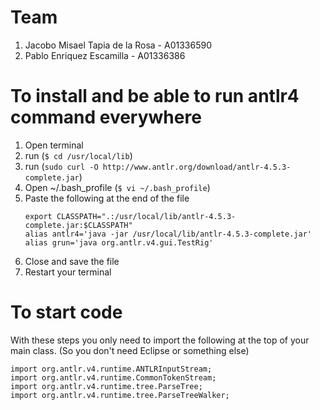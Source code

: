 # Team
1. Jacobo Misael Tapia de la Rosa - A01336590
2. Pablo Enriquez Escamilla - A01336386

# To install and be able to run antlr4 command everywhere

1. Open terminal
2. run (`$ cd /usr/local/lib`)
3. run (`sudo curl -O http://www.antlr.org/download/antlr-4.5.3-complete.jar`)
4. Open ~/.bash_profile (`$ vi ~/.bash_profile`)
5. Paste the following at the end of the file
   ```
   export CLASSPATH=".:/usr/local/lib/antlr-4.5.3-complete.jar:$CLASSPATH"
   alias antlr4='java -jar /usr/local/lib/antlr-4.5.3-complete.jar'
   alias grun='java org.antlr.v4.gui.TestRig'
   ```
6. Close and save the file
7. Restart your terminal

# To start code
With these steps you only need to import the following
at the top of your main class. (So you don't need Eclipse or something else)
```
import org.antlr.v4.runtime.ANTLRInputStream;
import org.antlr.v4.runtime.CommonTokenStream;
import org.antlr.v4.runtime.tree.ParseTree;
import org.antlr.v4.runtime.tree.ParseTreeWalker;
```
